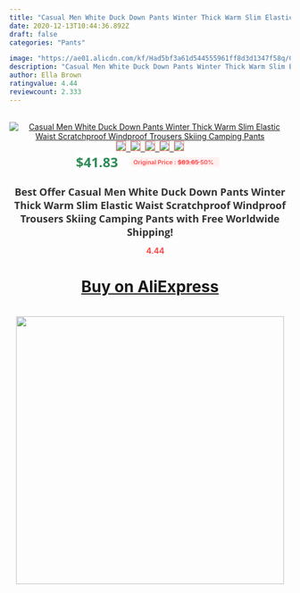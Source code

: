 ```yaml
---
title: "Casual Men White Duck Down Pants Winter Thick Warm Slim Elastic Waist Scratchproof Windproof Trousers Skiing Camping Pants"
date: 2020-12-13T10:44:36.892Z
draft: false
categories: "Pants"

image: "https://ae01.alicdn.com/kf/Had5bf3a61d544555961ff8d3d1347f58q/Casual-Men-White-Duck-Down-Pants-Winter-Thick-Warm-Slim-Elastic-Waist-Scratchproof-Windproof-Trousers-Skiing.jpg"
description: "Casual Men White Duck Down Pants Winter Thick Warm Slim Elastic Waist Scratchproof Windproof Trousers Skiing Camping Pants"
author: Ella Brown
ratingvalue: 4.44
reviewcount: 2.333
---
```

<br>
<div style="text-align: center;">
<a href="https://s.click.aliexpress.com/e/_AYkZ25" target="_blank" rel="nofollow noopener noreferrer"><img alt="Casual Men White Duck Down Pants Winter Thick Warm Slim Elastic Waist Scratchproof Windproof Trousers Skiing Camping Pants" class="magnifier-image" src="https://ae01.alicdn.com/kf/Had5bf3a61d544555961ff8d3d1347f58q/Casual-Men-White-Duck-Down-Pants-Winter-Thick-Warm-Slim-Elastic-Waist-Scratchproof-Windproof-Trousers-Skiing.jpg_640x640.jpg">
<br>
<img style="border:1px solid salmon" src="https://ae01.alicdn.com/kf/Had5bf3a61d544555961ff8d3d1347f58q/Casual-Men-White-Duck-Down-Pants-Winter-Thick-Warm-Slim-Elastic-Waist-Scratchproof-Windproof-Trousers-Skiing.jpg_120x120.jpg">&nbsp;&nbsp;<img style="border:1px solid salmon" src="https://ae01.alicdn.com/kf/H03d12a2f96f34e698a0766d9f6b8f56fN/Casual-Men-White-Duck-Down-Pants-Winter-Thick-Warm-Slim-Elastic-Waist-Scratchproof-Windproof-Trousers-Skiing.jpg_120x120.jpg">&nbsp;&nbsp;<img style="border:1px solid salmon" src="https://ae01.alicdn.com/kf/H1fb0a53f691a42ac8e15b3102144e76eE/Casual-Men-White-Duck-Down-Pants-Winter-Thick-Warm-Slim-Elastic-Waist-Scratchproof-Windproof-Trousers-Skiing.jpg_120x120.jpg">&nbsp;&nbsp;<img style="border:1px solid salmon" src="https://ae01.alicdn.com/kf/Hc787e4609dc94086ac71e8661e6b8ba0B/Casual-Men-White-Duck-Down-Pants-Winter-Thick-Warm-Slim-Elastic-Waist-Scratchproof-Windproof-Trousers-Skiing.jpg_120x120.jpg">&nbsp;&nbsp;<img style="border:1px solid salmon" src="https://ae01.alicdn.com/kf/H109f762f9fbd4528bff0699a52227d31Y/Casual-Men-White-Duck-Down-Pants-Winter-Thick-Warm-Slim-Elastic-Waist-Scratchproof-Windproof-Trousers-Skiing.jpg_120x120.jpg"></a></div><br0>
<div style="text-align: center;"><span style="background-color: white; border: 0px; box-sizing: border-box; color: seagreen; display: inline-block; font-family: &quot;open sans&quot; , &quot;arial&quot; , &quot;helvetica&quot; , sans-serif , &quot;heiti&quot;; font-size: 24px; font-stretch: inherit; font-weight: 700; line-height: inherit; margin: 0px 10px 0px 0px; padding: 0px; vertical-align: middle;">$41.83 </span>
<span style="background: rgb(255 , 241 , 241); border-radius: 3px; border: 0px; box-sizing: border-box; color: #ff4747; display: inline-block; font-family: inherit; font-size: 12px; font-stretch: inherit; font-style: inherit; font-variant: inherit; font-weight: 600; line-height: inherit; margin: 0px; padding: 2px 5px; transform: scale(0.9); vertical-align: middle;">Original Price : <b style="text-decoration: line-through;">$83.65 </b> 50%&nbsp;&nbsp;</span></div>
<h1 style="color: #333333; display: inline-block; font-family: &quot;open sans&quot; , &quot;arial&quot; , &quot;helvetica&quot; , sans-serif , &quot;heiti&quot;; font-size: 18px; font-stretch: inherit; font-weight: 700; text-align: center;">Best Offer Casual Men White Duck Down Pants Winter Thick Warm Slim Elastic Waist Scratchproof Windproof Trousers Skiing Camping Pants with Free Worldwide Shipping!</h1>
<div style="color: #ff4747; text-align: center;">
<img src="https://4.bp.blogspot.com/-M0ZcTcb-5uY/XleCXlxnR4I/AAAAAAAAAEc/OrjgMkXV1oMQFaCRZj5HQwOCBcu3w1FegCPcBGAYYCw/s1600/star.png" style="height: 15px;">&nbsp;<b>4.44</b></div>
<div class="button_cont" align="center"><a class="buynow_a" href="https://s.click.aliexpress.com/e/_AYkZ25" target="_blank" rel="nofollow noopener noreferrer"><H1>Buy on AliExpress</H1></a></div><br>
<div class="separator" style="clear: both; text-align: center;">
<img src="https://lh3.googleusercontent.com/-pTy5HemUv9M/XlePHvY0dAI/AAAAAAAAAE4/0nX5iRUoIWY8eMW9Dpxeirr157OZliDIgCLcBGAsYHQ/s1600/badge.gif" width="480">
</div>

